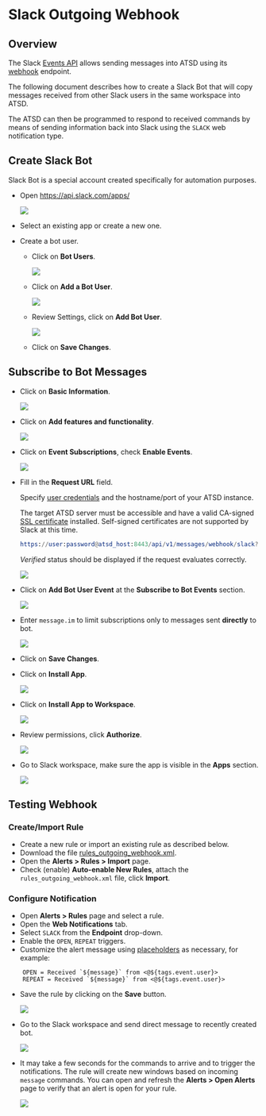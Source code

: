 # Slack Outgoing Webhook

## Overview

The Slack [Events API](https://api.slack.com/events-api#receiving_events) allows sending messages into ATSD using its [webhook](../api/data/messages/webhook.md) endpoint. 

The following document describes how to create a Slack Bot that will copy messages received from other Slack users in the same workspace into ATSD.

The ATSD can then be programmed to respond to received commands by means of sending information back into Slack using the `SLACK` web notification type.

## Create Slack Bot

Slack Bot is a special account created specifically for automation purposes.

* Open https://api.slack.com/apps/
   
   ![](images/outgoing_webhook_slack_1.png)
   
* Select an existing app or create a new one.

* Create a bot user.

    * Click on **Bot Users**.

        ![](images/outgoing_webhook_slack_2.png)
        
    * Click on **Add a Bot User**.
    
       ![](images/outgoing_webhook_slack_3.png)
   
    * Review Settings, click on **Add Bot User**.

        ![](images/outgoing_webhook_slack_4.png)
   
    * Click on **Save Changes**.

## Subscribe to Bot Messages

* Click on **Basic Information**.

   ![](images/outgoing_webhook_slack_5.png)

* Click on **Add features and functionality**.

   ![](images/outgoing_webhook_slack_6.png)
   
* Click on **Event Subscriptions**, check **Enable Events**.
 
   ![](images/outgoing_webhook_slack_7.png)
   
* Fill in the **Request URL** field.

  Specify [user credentials](../api/data/messages/webhook.md#authentication) and the hostname/port of your ATSD instance. 
  
  The target ATSD server must be accessible and have a valid CA-signed [SSL certificate](/administration/ssl-ca-signed.md) installed. Self-signed certificates are not supported by Slack at this time.

   ```elm
   https://user:password@atsd_host:8443/api/v1/messages/webhook/slack?entity=slack&command.message=event.text&command.date=event.ts&exclude=event.event_ts&exclude=event_time&exclude=event.icons.image*&exclude=*thumb*&exclude=token&exclude=event_id&exclude=event.message.edited.ts&exclude=*.ts
   ```
   
   *Verified* status should be displayed if the request evaluates correctly.

   ![](images/outgoing_webhook_slack_8.png)   
   
* Click on **Add Bot User Event** at the **Subscribe to Bot Events** section.

   ![](images/outgoing_webhook_slack_9.png)
   
* Enter `message.im` to limit subscriptions only to messages sent **directly** to bot.

   ![](images/outgoing_webhook_slack_10.png)
   
* Click on **Save Changes**.

* Click on **Install App**.

   ![](images/outgoing_webhook_slack_11.png)

* Click on **Install App to Workspace**.

   ![](images/outgoing_webhook_slack_12.png)
   
* Review permissions, click **Authorize**.

   ![](images/outgoing_webhook_slack_13.png)
   
* Go to Slack workspace, make sure the app is visible in the **Apps** section.

   ![](images/outgoing_webhook_slack_14.png)
   
## Testing Webhook

### Create/Import Rule

* Create a new rule or import an existing rule as described below.
* Download the file [rules_outgoing_webhook.xml](resources/rules_outgoing_webhook.xml).
* Open the **Alerts > Rules > Import** page.
* Check (enable) **Auto-enable New Rules**, attach the `rules_outgoing_webhook.xml` file, click **Import**.

### Configure Notification

* Open **Alerts > Rules** page and select a rule.
* Open the **Web Notifications** tab.
* Select `SLACK` from the **Endpoint** drop-down.
* Enable the `OPEN`, `REPEAT` triggers.
* Customize the alert message using [placeholders](../placeholders.md) as necessary, for example:

```ls
    OPEN = Received `${message}` from <@${tags.event.user}>
    REPEAT = Received `${message}` from <@${tags.event.user}>
```

* Save the rule by clicking on the **Save** button.

    ![](images/outgoing_webhook_slack_15.png)
    
* Go to the Slack workspace and send direct message to recently created bot.

    ![](images/outgoing_webhook_slack_16.png)
    
* It may take a few seconds for the commands to arrive and to trigger the notifications. The rule will create new windows based on incoming `message` commands. You can open and refresh the **Alerts > Open Alerts** page to verify that an alert is open for your rule.

    ![](images/outgoing_webhook_slack_17.png)    


